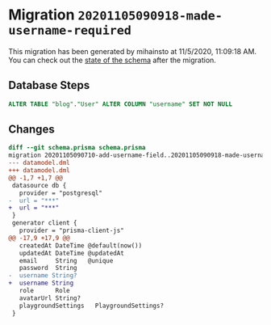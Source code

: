# Migration `20201105090918-made-username-required`

This migration has been generated by mihainsto at 11/5/2020, 11:09:18 AM.
You can check out the [state of the schema](./schema.prisma) after the migration.

## Database Steps

```sql
ALTER TABLE "blog"."User" ALTER COLUMN "username" SET NOT NULL
```

## Changes

```diff
diff --git schema.prisma schema.prisma
migration 20201105090710-add-username-field..20201105090918-made-username-required
--- datamodel.dml
+++ datamodel.dml
@@ -1,7 +1,7 @@
 datasource db {
   provider = "postgresql"
-  url = "***"
+  url = "***"
 }
 generator client {
   provider = "prisma-client-js"
@@ -17,9 +17,9 @@
   createdAt DateTime @default(now())
   updatedAt DateTime @updatedAt
   email     String   @unique
   password  String
-  username String?
+  username String
   role      Role
   avatarUrl String?
   playgroundSettings   PlaygroundSettings?
 }
```


